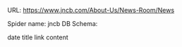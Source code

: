 URL: https://www.jncb.com/About-Us/News-Room/News

Spider name: jncb
DB Schema:

date
title
link
content
